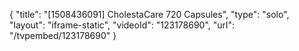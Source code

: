 {
    "title": "[1508436091] CholestaCare  720 Capsules",
    "type": "solo",
    "layout": "iframe-static",
    "videoId": "123178690",
    "url": "\/tvpembed\/123178690"
}